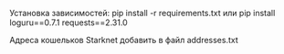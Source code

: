 Установка зависимостей: 
pip install -r requirements.txt
или
pip install loguru==0.7.1 requests==2.31.0

Адреса кошельков Starknet добавить в файл addresses.txt
